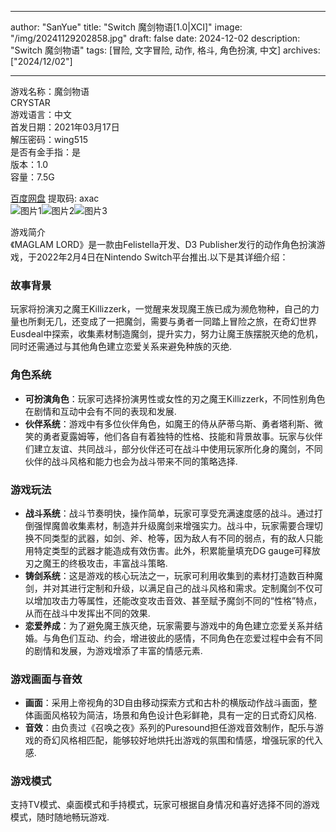 
---
author: "SanYue"
title: "Switch 魔剑物语[1.0|XCI]"
image: "/img/20241129202858.jpg"
draft: false
date: 2024-12-02
description: "Switch 魔剑物语"
tags: [冒险, 文字冒险, 动作, 格斗, 角色扮演, 中文]
archives: ["2024/12/02"]

---

游戏名称：魔剑物语   
CRYSTAR    
游戏语言：中文  
首发日期：2021年03月17日  
解压密码：wing515  
是否有金手指：是  
版本：1.0   
容量：7.5G

[百度网盘](https://pan.baidu.com/s/1ZkpcGM2G4NExKWO70qp2xA) 提取码: axac  
![图片1](/img/c5f78e.jpg)![图片2](/img/99dcb4.jpg)![图片3](/img/e2d49f.jpg)  

游戏简介  
《MAGLAM LORD》是一款由Felistella开发、D3 Publisher发行的动作角色扮演游戏，于2022年2月4日在Nintendo Switch平台推出.以下是其详细介绍：

### 故事背景
玩家将扮演刃之魔王Killizzerk，一觉醒来发现魔王族已成为濒危物种，自己的力量也所剩无几，还变成了一把魔剑，需要与勇者一同踏上冒险之旅，在奇幻世界Eusdeal中探索，收集素材制造魔剑，提升实力，努力让魔王族摆脱灭绝的危机，同时还需通过与其他角色建立恋爱关系来避免种族的灭绝.

### 角色系统
- **可扮演角色**：玩家可选择扮演男性或女性的刃之魔王Killizzerk，不同性别角色在剧情和互动中会有不同的表现和发展.
- **伙伴系统**：游戏中有多位伙伴角色，如魔王的侍从萨蒂乌斯、勇者塔利斯、微笑的勇者夏露姆等，他们各自有着独特的性格、技能和背景故事。玩家与伙伴们建立友谊、共同战斗，部分伙伴还可在战斗中使用玩家所化身的魔剑，不同伙伴的战斗风格和能力也会为战斗带来不同的策略选择.

### 游戏玩法
- **战斗系统**：战斗节奏明快，操作简单，玩家可享受充满速度感的战斗。通过打倒强悍魔兽收集素材，制造并升级魔剑来增强实力。战斗中，玩家需要合理切换不同类型的武器，如剑、斧、枪等，因为敌人有不同的弱点，有的敌人只能用特定类型的武器才能造成有效伤害。此外，积累能量填充DG gauge可释放刃之魔王的终极攻击，丰富战斗策略.
- **铸剑系统**：这是游戏的核心玩法之一，玩家可利用收集到的素材打造数百种魔剑，并对其进行定制和升级，以满足自己的战斗风格和需求。定制魔剑不仅可以增加攻击力等属性，还能改变攻击音效、甚至赋予魔剑不同的“性格”特点，从而在战斗中发挥出不同的效果.
- **恋爱养成**：为了避免魔王族灭绝，玩家需要与游戏中的角色建立恋爱关系并结婚。与角色们互动、约会，增进彼此的感情，不同角色在恋爱过程中会有不同的剧情和发展，为游戏增添了丰富的情感元素.

### 游戏画面与音效
- **画面**：采用上帝视角的3D自由移动探索方式和古朴的横版动作战斗画面，整体画面风格较为简洁，场景和角色设计色彩鲜艳，具有一定的日式奇幻风格.
- **音效**：由负责过《召唤之夜》系列的Puresound担任游戏音效制作，配乐与游戏的奇幻风格相匹配，能够较好地烘托出游戏的氛围和情感，增强玩家的代入感.

### 游戏模式
支持TV模式、桌面模式和手持模式，玩家可根据自身情况和喜好选择不同的游戏模式，随时随地畅玩游戏.
 
